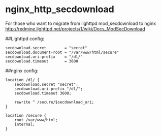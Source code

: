 # nginx_http_secdownload
For those who want to migrate from lighttpd mod_secdownload to nginx
http://redmine.lighttpd.net/projects/1/wiki/Docs_ModSecDownload

##Lighttpd config:
```
secdownload.secret        = "secret"
secdownload.document-root = "/var/www/html/secure"
secdownload.uri-prefix    = "/dl/"
secdownload.timeout       = 3600
```

##nginx config:
```
location /dl/ {
    secdownload.secret "secret";
    secdownload.uri-prefix "/dl/";
    secdownload.timeout 3600;

    rewrite ^ /secure/$secdownload_uri;
}

location /secure {
    root /var/www/html;
    internal;
}
```
